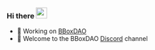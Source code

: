 ### Hi there <img src="https://media.giphy.com/media/hvRJCLFzcasrR4ia7z/giphy.gif" width="25px">

- 🔭 Working on [BBoxDAO](https://bboxdao.com/)
- 👯 Welcome to the BBoxDAO [Discord](https://discord.gg/bvy9h4GNXr) channel
